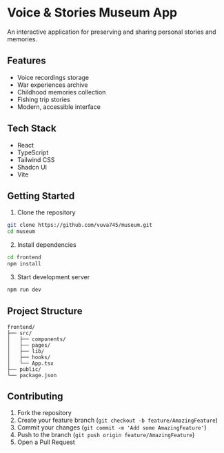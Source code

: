 # Voice & Stories Museum App

An interactive application for preserving and sharing personal stories and memories.

## Features

- Voice recordings storage
- War experiences archive
- Childhood memories collection 
- Fishing trip stories
- Modern, accessible interface

## Tech Stack

- React
- TypeScript
- Tailwind CSS
- Shadcn UI
- Vite

## Getting Started

1. Clone the repository
```bash
git clone https://github.com/vuva745/museum.git
cd museum
```

2. Install dependencies
```bash
cd frontend
npm install
```

3. Start development server
```bash
npm run dev
```

## Project Structure

```
frontend/
├── src/
│   ├── components/
│   ├── pages/
│   ├── lib/
│   ├── hooks/
│   └── App.tsx
├── public/
└── package.json
```

## Contributing

1. Fork the repository
2. Create your feature branch (`git checkout -b feature/AmazingFeature`)
3. Commit your changes (`git commit -m 'Add some AmazingFeature'`)
4. Push to the branch (`git push origin feature/AmazingFeature`)
5. Open a Pull Request